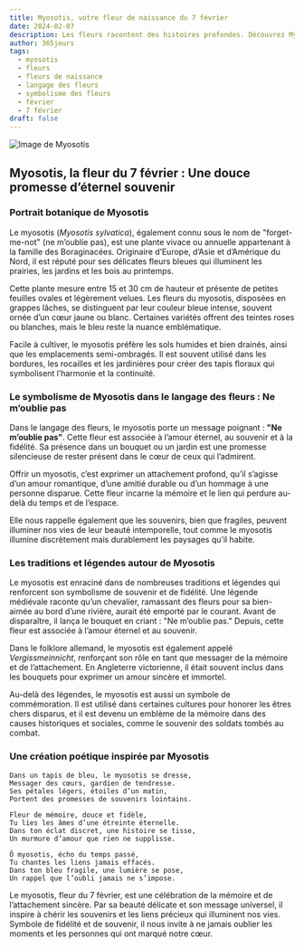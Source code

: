 ```yaml
---
title: Myosotis, votre fleur de naissance du 7 février
date: 2024-02-07
description: Les fleurs racontent des histoires profondes. Découvrez Myosotis, votre fleur de naissance du 7 février, ses symboles et récits fascinants. Plongez dans sa signification et son langage unique dans l'art floral.
author: 365jours
tags:
  - myosotis
  - fleurs
  - fleurs de naissance
  - langage des fleurs
  - symbolisme des fleurs
  - février
  - 7 février
draft: false
---
```


![Image de Myosotis](https://cdn.pixabay.com/photo/2018/05/04/15/44/blue-3374250_1280.jpg#center)


## Myosotis, la fleur du 7 février : Une douce promesse d’éternel souvenir

### Portrait botanique de Myosotis

Le myosotis (_Myosotis sylvatica_), également connu sous le nom de "forget-me-not" (ne m’oublie pas), est une plante vivace ou annuelle appartenant à la famille des Boraginacées. Originaire d’Europe, d’Asie et d’Amérique du Nord, il est réputé pour ses délicates fleurs bleues qui illuminent les prairies, les jardins et les bois au printemps.

Cette plante mesure entre 15 et 30 cm de hauteur et présente de petites feuilles ovales et légèrement velues. Les fleurs du myosotis, disposées en grappes lâches, se distinguent par leur couleur bleue intense, souvent ornée d’un cœur jaune ou blanc. Certaines variétés offrent des teintes roses ou blanches, mais le bleu reste la nuance emblématique.

Facile à cultiver, le myosotis préfère les sols humides et bien drainés, ainsi que les emplacements semi-ombragés. Il est souvent utilisé dans les bordures, les rocailles et les jardinières pour créer des tapis floraux qui symbolisent l’harmonie et la continuité.

### Le symbolisme de Myosotis dans le langage des fleurs : Ne m’oublie pas

Dans le langage des fleurs, le myosotis porte un message poignant : **"Ne m’oublie pas"**. Cette fleur est associée à l’amour éternel, au souvenir et à la fidélité. Sa présence dans un bouquet ou un jardin est une promesse silencieuse de rester présent dans le cœur de ceux qui l’admirent.

Offrir un myosotis, c’est exprimer un attachement profond, qu’il s’agisse d’un amour romantique, d’une amitié durable ou d’un hommage à une personne disparue. Cette fleur incarne la mémoire et le lien qui perdure au-delà du temps et de l’espace.

Elle nous rappelle également que les souvenirs, bien que fragiles, peuvent illuminer nos vies de leur beauté intemporelle, tout comme le myosotis illumine discrètement mais durablement les paysages qu’il habite.

### Les traditions et légendes autour de Myosotis

Le myosotis est enraciné dans de nombreuses traditions et légendes qui renforcent son symbolisme de souvenir et de fidélité. Une légende médiévale raconte qu’un chevalier, ramassant des fleurs pour sa bien-aimée au bord d’une rivière, aurait été emporté par le courant. Avant de disparaître, il lança le bouquet en criant : "Ne m’oublie pas." Depuis, cette fleur est associée à l’amour éternel et au souvenir.

Dans le folklore allemand, le myosotis est également appelé _Vergissmeinnicht_, renforçant son rôle en tant que messager de la mémoire et de l’attachement. En Angleterre victorienne, il était souvent inclus dans les bouquets pour exprimer un amour sincère et immortel.

Au-delà des légendes, le myosotis est aussi un symbole de commémoration. Il est utilisé dans certaines cultures pour honorer les êtres chers disparus, et il est devenu un emblème de la mémoire dans des causes historiques et sociales, comme le souvenir des soldats tombés au combat.

### Une création poétique inspirée par Myosotis

```
Dans un tapis de bleu, le myosotis se dresse,  
Messager des cœurs, gardien de tendresse.  
Ses pétales légers, étoiles d’un matin,  
Portent des promesses de souvenirs lointains.  

Fleur de mémoire, douce et fidèle,  
Tu lies les âmes d’une étreinte éternelle.  
Dans ton éclat discret, une histoire se tisse,  
Un murmure d’amour que rien ne supplisse.  

Ô myosotis, écho du temps passé,  
Tu chantes les liens jamais effacés.  
Dans ton bleu fragile, une lumière se pose,  
Un rappel que l’oubli jamais ne s’impose.  
```

Le myosotis, fleur du 7 février, est une célébration de la mémoire et de l’attachement sincère. Par sa beauté délicate et son message universel, il inspire à chérir les souvenirs et les liens précieux qui illuminent nos vies. Symbole de fidélité et de souvenir, il nous invite à ne jamais oublier les moments et les personnes qui ont marqué notre cœur.